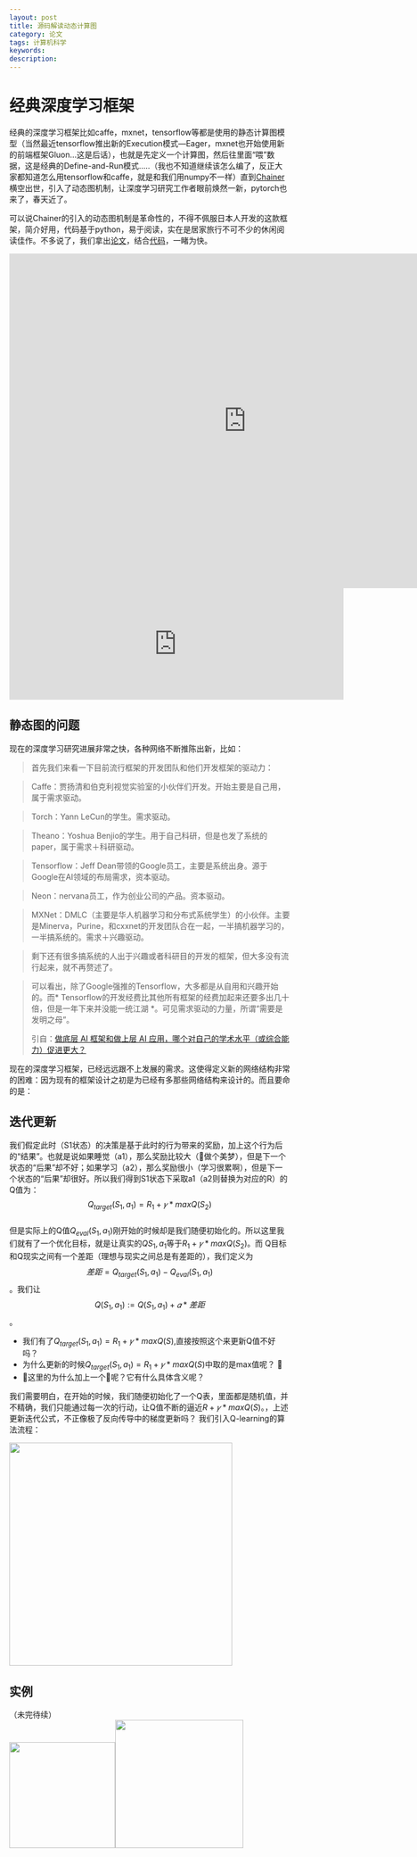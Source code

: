 ```yaml
---
layout: post
title: 源码解读动态计算图
category: 论文
tags: 计算机科学
keywords: 
description: 
---
```



# 经典深度学习框架      
经典的深度学习框架比如caffe，mxnet，tensorflow等都是使用的静态计算图模型（当然最近tensorflow推出新的Execution模式—Eager，mxnet也开始使用新的前端框架Gluon…这是后话），也就是先定义一个计算图，然后往里面“喂”数据，这是经典的Define-and-Run模式…..（我也不知道继续该怎么编了，反正大家都知道怎么用tensorflow和caffe，就是和我们用numpy不一样）直到[Chainer](http://learningsys.org/papers/LearningSys_2015_paper_33.pdf)横空出世，引入了动态图机制，让深度学习研究工作者眼前焕然一新，pytorch也来了，春天近了。   



可以说Chainer的引入的动态图机制是革命性的，不得不佩服日本人开发的这款框架，简介好用，代码基于python，易于阅读，实在是居家旅行不可不少的休闲阅读佳作。不多说了，我们拿出[论文](http://learningsys.org/papers/LearningSys_2015_paper_33.pdf)，结合[代码](https://github.com/chainer/chainer)，一睹为快。

<center><embed src="https://github.com/anxingle/webapp/blob/master/static/_chainer.pdf" width="850" height="600"></center>      

<iframe src="https://github.com/anxingle/webapp/blob/master/static/_chainer.pdf" style="width:600px; height:200px;" frameborder="0"></iframe>



## 静态图的问题

现在的深度学习研究进展非常之快，各种网络不断推陈出新，比如：

> 首先我们来看一下目前流行框架的开发团队和他们开发框架的驱动力：

> Caffe：贾扬清和伯克利视觉实验室的小伙伴们开发。开始主要是自己用，属于需求驱动。

> Torch：Yann LeCun的学生。需求驱动。

> Theano：Yoshua Benjio的学生。用于自己科研，但是也发了系统的paper，属于需求＋科研驱动。

> Tensorflow：Jeff Dean带领的Google员工，主要是系统出身。源于Google在AI领域的布局需求，资本驱动。

> Neon：nervana员工，作为创业公司的产品。资本驱动。

> MXNet：DMLC（主要是华人机器学习和分布式系统学生）的小伙伴。主要是Minerva，Purine，和cxxnet的开发团队合在一起，一半搞机器学习的，一半搞系统的。需求＋兴趣驱动。

> 剩下还有很多搞系统的人出于兴趣或者科研目的开发的框架，但大多没有流行起来，就不再赘述了。

> 可以看出，除了Google强推的Tensorflow，大多都是从自用和兴趣开始的。而* Tensorflow的开发经费比其他所有框架的经费加起来还要多出几十倍，但是一年下来并没能一统江湖 *。可见需求驱动的力量，所谓“需要是发明之母”。
>
> 引自：[做底层 AI 框架和做上层 AI 应用，哪个对自己的学术水平（或综合能力）促进更大？]( https://www.zhihu.com/question/52820499/answer/138716362)

现在的深度学习框架，已经远远跟不上发展的需求。这使得定义新的网络结构非常的困难：因为现有的框架设计之初是为已经有多那些网络结构来设计的。而且要命的是：



## 迭代更新

我们假定此时（S1状态）的决策是基于此时的行为带来的奖励，加上这个行为后的“结果”。也就是说如果睡觉（a1），那么奖励比较大（做个美梦），但是下一个状态的“后果”却不好；如果学习（a2），那么奖励很小（学习很累啊），但是下一个状态的“后果”却很好。所以我们得到S1状态下采取a1（a2则替换为对应的R）的Q值为：$$Q_{target}(S_{1},a_{1})=R_{1} + 𝛾*maxQ(S_{2})$$   
但是实际上的Q值$Q_{eval}(S_{1},a_{1})$刚开始的时候却是我们随便初始化的。所以这里我们就有了一个优化目标，就是让真实的$Q{S_{1},a_{1}}$等于$R_{1} + 𝛾*maxQ(S_{2})$。而
Q目标和Q现实之间有一个差距（理想与现实之间总是有差距的），我们定义为$$差距=Q_{target}(S_{1},a_{1})-Q_{eval}(S_{1},a_{1})$$。我们让$$Q(S_{1},a_{1}) := Q(S_{1},a_{1}) + 𝛼*差距$$。    

+ 我们有了$Q_{target}(S_{1},a_{1})=R_{1} + 𝛾*maxQ(S)$,直接按照这个来更新Q值不好吗？          
+ 为什么更新的时候$Q_{target}(S_{1},a_{1})=R_{1} + 𝛾*maxQ(S)$中取的是max值呢？      
+ 这里的为什么加上一个𝛼呢？它有什么具体含义呢？     

我们需要明白，在开始的时候，我们随便初始化了一个Q表，里面都是随机值，并不精确，我们只能通过每一次的行动，让Q值不断的逼近$R + 𝛾*maxQ(S)$。，上述更新迭代公式，不正像极了反向传导中的梯度更新吗？
我们引入Q-learning的算法流程：         

<img src="https://raw.githubusercontent.com/anxingle/anxingle.github.io/master/public/img/ML/RL_4.png" width="400">

## 实例

（未完待续）            
<img src="https://raw.githubusercontent.com/anxingle/anxingle.github.io/5d487280881d954ddc87cdb1cb44395d3b3e6291/public/img/money_1.png" width="190"><img src="https://raw.githubusercontent.com/anxingle/anxingle.github.io/master/public/img/money_2.jpeg" width="230">






